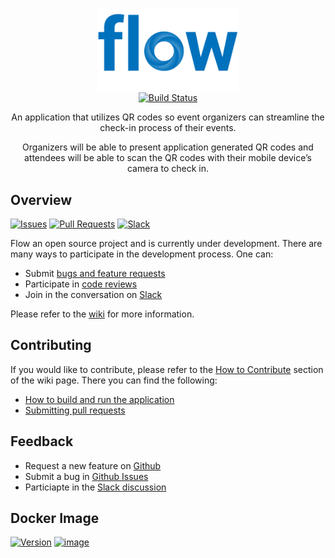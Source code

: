 <p align="center">
  <img src="https://github.com/CSUF-ACM/flow/blob/master/img/png/flow_text_banner.png" alt="Flow" width="226">
  <br>
  <a href="https://travis-ci.com/CSUF-ACM/flow"><img src="https://travis-ci.com/CSUF-ACM/flow.svg?branch=master" alt="Build Status"></a>
</p>

<p align="center">An application that utilizes QR codes so event organizers can streamline the check-in process of their events.</p>

<p align="center">Organizers will be able to present application generated QR codes and attendees will be able to scan the QR codes with their mobile device’s camera to check in.</p>

## Overview
<p align="left">
    <a href="https://github.com/flow-thru/flow/issues?utf8=%E2%9C%93&q=is%3Aissue+is%3Aopen+"><img src="https://img.shields.io/github/issues/flow-thru/flow.svg" alt="Issues"></a>
    <a href="https://github.com/flow-thru/flow/pulls?utf8=%E2%9C%93&q=is%3Apr+is%3Aopen+"><img src="https://img.shields.io/github/issues-pr/flow-thru/flow.svg" alt="Pull Requests"></a>
    <a href="https://acmcsuf.slack.com/messages/CCYLWSGH2"><img src="https://img.shields.io/badge/chat-on%20slack-brightgreen.svg" alt="Slack"></a>
</p>

Flow an open source project and is currently under development. There are many ways to participate in the development process. One can:
- Submit [bugs and feature requests](https://github.com/CSUF-ACM/flow/issues)
- Participate in [code reviews](https://github.com/CSUF-ACM/flow/pulls)
- Join in the conversation on [Slack](https://acmcsuf.slack.com/messages/CCYLWSGH2)  

Please refer to the [wiki](https://github.com/CSUF-ACM/flow/wiki) for more information.

## Contributing
If you would like to contribute, please refer to the [How to Contribute](https://github.com/CSUF-ACM/flow/wiki/How-to-Contribute) section of the wiki page. There you can find the following:
- [How to build and run the application](https://github.com/CSUF-ACM/flow/wiki/How-to-Contribute)
- [Submitting pull requests](https://github.com/CSUF-ACM/flow/wiki/How-to-Contribute)

## Feedback
- Request a new feature on [Github](https://github.com/CSUF-ACM/flow/issues)
- Submit a bug in [Github Issues](https://github.com/CSUF-ACM/flow/issues)
- Particiapte in the [Slack discussion](https://acmcsuf.slack.com/messages/CCYLWSGH2)


## Docker Image
<p align="left">
    <a href="https://microbadger.com/images/flowapp/flow-node "><img src="https://images.microbadger.com/badges/version/flowapp/flow-node.svg" alt="Version"></a>
    <a href="https://microbadger.com/images/flowapp/flow-node"><img src="https://images.microbadger.com/badges/image/flowapp/flow-node.svg" alt="image"></a>
</p>
